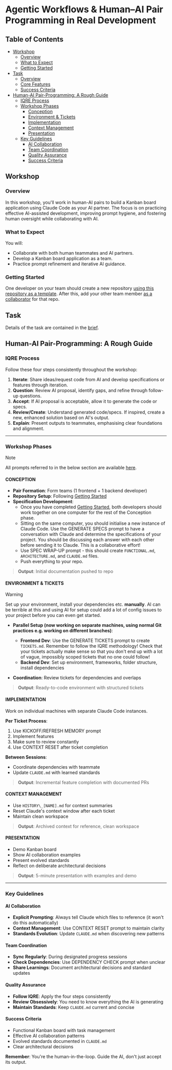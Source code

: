 # Agentic Workflows & Human–AI Pair Programming in Real Development

## Table of Contents

- [Workshop](#workshop)
  - [Overview](#overview)
  - [What to Expect](#what-to-expect)
  - [Getting Started](#getting-started)
- [Task](#task)
  - [Overview](#overview-1)
  - [Core Features](#core-features)
  - [Success Criteria](#success-criteria)
- [Human-AI Pair-Programming: A Rough Guide](#human-ai-pair-programming-a-rough-guide)
  - [IQRE Process](#iqre-process)
  - [Workshop Phases](#workshop-phases)
    - [Conception](#conception)
    - [Environment & Tickets](#environment--tickets)
    - [Implementation](#implementation)
    - [Context Management](#context-management)
    - [Presentation](#presentation)
  - [Key Guidelines](#key-guidelines)
    - [AI Collaboration](#ai-collaboration)
    - [Team Coordination](#team-coordination)
    - [Quality Assurance](#quality-assurance)
    - [Success Criteria](#success-criteria-1)

## Workshop

### Overview

In this workshop, you'll work in human-AI pairs to build a Kanban board application using Claude Code as your AI partner. The focus is on practicing effective AI-assisted development, improving prompt hygiene, and fostering human oversight while collaborating with AI.

### What to Expect

You will:

- Collaborate with both human teammates and AI partners.
- Develop a Kanban board application as a team.
- Practice prompt refinement and iterative AI guidance.

### Getting Started

One developer on your team should create a new repository [using this repository as a template](https://github.com/new?template_name=fac-ws_ai_pair-programming&template_owner=TandemCreativeDev). After this, add your other team member [as a collaborator](https://docs.github.com/en/account-and-profile/setting-up-and-managing-your-personal-account-on-github/managing-access-to-your-personal-repositories/inviting-collaborators-to-a-personal-repository) for that repo.

## Task

Details of the task are contained in the [brief](BRIEF.md).

## Human-AI Pair-Programming: A Rough Guide

### IQRE Process

Follow these four steps consistently throughout the workshop:

1. **Iterate**: Share ideas/request code from AI and develop specifications or features through iteration.
2. **Question**: Review AI proposal, identify gaps, and refine through follow-up questions.
3. **Accept**: If AI proposal is acceptable, allow it to generate the code or specs.
4. **Review/Create**: Understand generated code/specs. If inspired, create a new, enhanced solution based on AI's output.
5. **Explain**: Present outputs to teammates, emphasising clear foundations and alignment.

---

### Workshop Phases

> [!NOTE]
> All prompts referred to in the below section are available [here](PROMPTS.md).

#### CONCEPTION

- **Pair Formation**: Form teams (1 frontend + 1 backend developer)
- **Repository Setup**: Following [Getting Started](#getting-started)
- **Specification Development**:
  - Once you have completed [Getting Started](#getting-started), both developers should work together on one computer for the rest of the Conception phase.
  * Sitting on the same computer, you should initialise a new instance of Claude Code. Use the GENERATE SPECS prompt to have a conversation with Claude and determine the specifications of your project. You should be discussing each answer with each other before sending it to Claude. This is a collaborative effort!
  * Use SPEC WRAP-UP prompt - this should create `FUNCTIONAL.md`, `ARCHITECTURE.md`, and `CLAUDE.md` files.
  * Push everything to your repo.

> **Output**: Initial documentation pushed to repo

#### ENVIRONMENT & TICKETS

> [!WARNING]  
> Set up your environment, install your dependencies etc. **manually**. AI can be terrible at this and using AI for setup could add a lot of config issues to your project before you can even get started.

- **Parallel Setup (now working on separate machines, using normal Git practices e.g. working on different branches)**:

  - **Frontend Dev**: Use the GENERATE TICKETS prompt to create `TICKETS.md`. Remember to follow the IQRE methodology! Check that your tickets actually make sense so that you don't end up with a lot of vague, impossibly scoped tickets that no one could follow!
  - **Backend Dev**: Set up environment, frameworks, folder structure, install dependencies

- **Coordination**: Review tickets for dependencies and overlaps

> **Output**: Ready-to-code environment with structured tickets

#### IMPLEMENTATION

Work on individual machines with separate Claude Code instances.

**Per Ticket Process**:

1. Use KICKOFF/REFRESH MEMORY prompt
2. Implement features
3. Make sure to review constantly
4. Use CONTEXT RESET after ticket completion

**Between Sessions**:

- Coordinate dependencies with teammate
- Update `CLAUDE.md` with learned standards

> **Output**: Incremental feature completion with documented PRs

#### CONTEXT MANAGEMENT

- Use `HISTORY\_[NAME].md` for context summaries
- Reset Claude's context window after each ticket
- Maintain clean workspace

> **Output**: Archived context for reference, clean workspace

#### PRESENTATION

- Demo Kanban board
- Show AI collaboration examples
- Present evolved standards
- Reflect on deliberate architectural decisions

> **Output**: 5-minute presentation with examples and demo

---

### Key Guidelines

#### AI Collaboration

- **Explicit Prompting**: Always tell Claude which files to reference (it won't do this automatically)
- **Context Management**: Use CONTEXT RESET prompt to maintain clarity
- **Standards Evolution**: Update `CLAUDE.md` when discovering new patterns

#### Team Coordination

- **Sync Regularly**: During designated progress sessions
- **Check Dependencies**: Use DEPENDENCY CHECK prompt when unclear
- **Share Learnings**: Document architectural decisions and standard updates

#### Quality Assurance

- **Follow IQRE**: Apply the four steps consistently
- **Review Obsessively**: You need to know everything the AI is generating
- **Maintain Standards**: Keep `CLAUDE.md` current and concise

#### Success Criteria

- Functional Kanban board with task management
- Effective AI collaboration patterns
- Evolved standards documented in `CLAUDE.md`
- Clear architectural decisions

**Remember**: You're the human-in-the-loop. Guide the AI, don't just accept its output.
